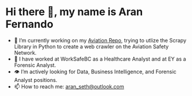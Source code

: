 # Hi there 👋, my name is Aran Fernando

- 🔭 I’m currently working on my [Aviation Repo](https://github.com/Oraculous/aviation), trying to utlize the Scrapy Library in Python to create a web crawler on the Aviation Safety Network.
- 💼 I have worked at WorkSafeBC as a Healthcare Analyst and at EY as a Forensic Analyst.
- 👁️ I’m actively looking for Data, Business Intelligence, and Forensic Analyst positions.
- 📫 How to reach me: aran_seth@outlook.com
